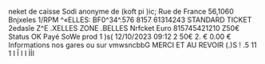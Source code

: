 neket de caisse Sodi anonyme de (koft pi )ic; Rue de France 56,1060 Bnjxeles 1/RPM ^«ELLES: BF0^34^.576 8157 61314243 STANDARD TICKET 2edasîe Z^E .XELLES ZONE .BELLES Nrfcket Euro 815745421210 Z50€ Status OK Payé SoWe prod 1 )s( 12/10/2023 09:12 2 50€ 2. € 0.00 € Informations nos gares ou sur vmwsncbbG MERCI ET AU REVOIR (.)S ! .5 11 1 I Î I I ÌỈI